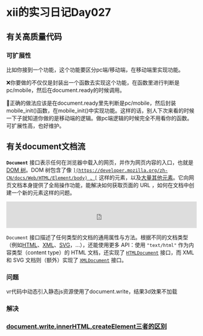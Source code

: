 # xii的实习日记Day027

## 有关高质量代码

### 可扩展性

比如你接到一个功能，这个功能要区分pc端/移动端，在移动端里实现功能。

❌你要做的不仅仅是封装出一个函数去实现这个功能，在函数里进行判断是pc/mobile，然后在document.ready的时候调用。

🙆正确的做法应该是在document.ready里先判断是pc/mobile，然后封装mobile_init()函数，在mobile_init()中实现功能。这样的话，别人下次来看的时候一下子就知道你做的是移动端的逻辑。做pc端逻辑的时候完全不用看你的函数。可扩展性高，也好维护。

## 有关document文档流

**`Document`** 接口表示任何在浏览器中载入的网页，并作为网页内容的入口，也就是[DOM 树](https://developer.mozilla.org/en-US/docs/Using_the_W3C_DOM_Level_1_Core)。DOM 树包含了像 [``](https://developer.mozilla.org/zh-CN/docs/Web/HTML/Element/body) 、[``](https://developer.mozilla.org/zh-CN/docs/Web/HTML/Element/table) 这样的元素，以及[大量其他元素](https://developer.mozilla.org/zh-CN/docs/Web/HTML/Element)。它向网页文档本身提供了全局操作功能，能解决如何获取页面的 URL ，如何在文档中创建一个新的元素这样的问题。

<iframe class="live-sample-frame inheritance-diagram-frame" frameborder="0" height="70" id="frame_inheritance_diagram" src="https://mdn.mozillademos.org/zh-CN/docs/Web/API/Document$samples/inheritance_diagram?revision=1625412" width="600" style="margin: 0px; padding: 0px; border: 0px; max-width: 100%; color: rgb(51, 51, 51); font-family: Arial, x-locale-body, sans-serif; font-size: 16px; font-style: normal; font-variant-ligatures: normal; font-variant-caps: normal; font-weight: 400; letter-spacing: -0.04448px; orphans: 2; text-align: start; text-indent: 0px; text-transform: none; white-space: normal; widows: 2; word-spacing: 0px; -webkit-text-stroke-width: 0px; background-color: rgb(255, 255, 255); text-decoration-style: initial; text-decoration-color: initial;"></iframe>



`Document` 接口描述了任何类型的文档的通用属性与方法。根据不同的文档类型（例如[HTML](https://developer.mozilla.org/en-US/docs/HTML)、[XML](https://developer.mozilla.org/en-US/docs/XML)、[SVG](https://developer.mozilla.org/zh-CN/docs/Web/SVG)，...），还能使用更多 API：使用 `"text/html"` 作为内容类型（content type）的 HTML 文档，还实现了 [`HTMLDocument`](https://developer.mozilla.org/zh-CN/docs/Web/API/HTMLDocument) 接口，而 XML 和 SVG 文档则（额外）实现了 [`XMLDocument`](https://developer.mozilla.org/zh-CN/docs/Web/API/XMLDocument) 接口。

### 问题

vr代码中动态引入静态js资源使用了document.write，结果3d效果不加载

### 解决

### [document.write,innerHTML,createElement三者的区别](https://www.cnblogs.com/zycs/p/12600818.html)

